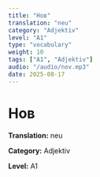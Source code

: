 ```yaml
---
title: "Нов"
translation: "neu"
category: "Adjektiv"
level: "A1"
type: "vocabulary"
weight: 10
tags: ["A1", "Adjektiv"]
audio: "/audio/nov.mp3"
date: 2025-08-17
---
```


# Нов

**Translation:** neu

**Category:** Adjektiv

**Level:** A1

